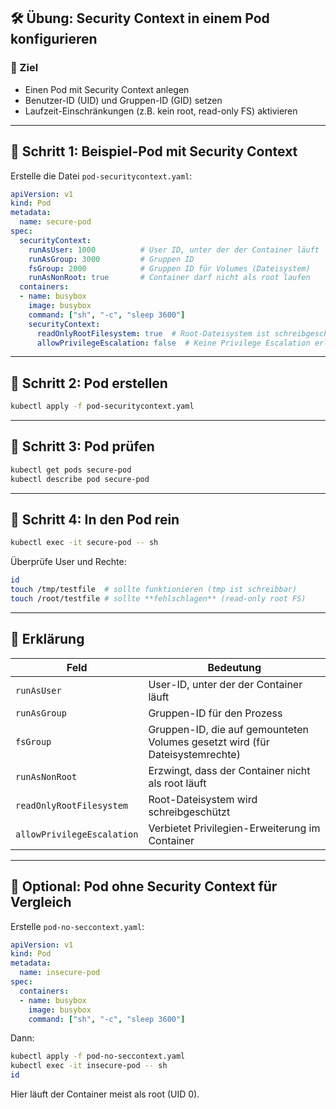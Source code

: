 
## 🛠️ Übung: Security Context in einem Pod konfigurieren

### 🎯 Ziel

* Einen Pod mit Security Context anlegen
* Benutzer-ID (UID) und Gruppen-ID (GID) setzen
* Laufzeit-Einschränkungen (z.B. kein root, read-only FS) aktivieren

---

## 📁 Schritt 1: Beispiel-Pod mit Security Context

Erstelle die Datei `pod-securitycontext.yaml`:

```yaml
apiVersion: v1
kind: Pod
metadata:
  name: secure-pod
spec:
  securityContext:
    runAsUser: 1000          # User ID, unter der der Container läuft
    runAsGroup: 3000         # Gruppen ID
    fsGroup: 2000            # Gruppen ID für Volumes (Dateisystem)
    runAsNonRoot: true       # Container darf nicht als root laufen
  containers:
  - name: busybox
    image: busybox
    command: ["sh", "-c", "sleep 3600"]
    securityContext:
      readOnlyRootFilesystem: true  # Root-Dateisystem ist schreibgeschützt
      allowPrivilegeEscalation: false  # Keine Privilege Escalation erlaubt
```

---

## 📁 Schritt 2: Pod erstellen

```bash
kubectl apply -f pod-securitycontext.yaml
```

---

## 📁 Schritt 3: Pod prüfen

```bash
kubectl get pods secure-pod
kubectl describe pod secure-pod
```

---

## 📁 Schritt 4: In den Pod rein

```bash
kubectl exec -it secure-pod -- sh
```

Überprüfe User und Rechte:

```sh
id
touch /tmp/testfile  # sollte funktionieren (tmp ist schreibbar)
touch /root/testfile # sollte **fehlschlagen** (read-only root FS)
```

---

## 🧠 Erklärung

| Feld                       | Bedeutung                                                                    |
| -------------------------- | ---------------------------------------------------------------------------- |
| `runAsUser`                | User-ID, unter der der Container läuft                                       |
| `runAsGroup`               | Gruppen-ID für den Prozess                                                   |
| `fsGroup`                  | Gruppen-ID, die auf gemounteten Volumes gesetzt wird (für Dateisystemrechte) |
| `runAsNonRoot`             | Erzwingt, dass der Container nicht als root läuft                            |
| `readOnlyRootFilesystem`   | Root-Dateisystem wird schreibgeschützt                                       |
| `allowPrivilegeEscalation` | Verbietet Privilegien-Erweiterung im Container                               |

---

## 📁 Optional: Pod ohne Security Context für Vergleich

Erstelle `pod-no-seccontext.yaml`:

```yaml
apiVersion: v1
kind: Pod
metadata:
  name: insecure-pod
spec:
  containers:
  - name: busybox
    image: busybox
    command: ["sh", "-c", "sleep 3600"]
```

Dann:

```bash
kubectl apply -f pod-no-seccontext.yaml
kubectl exec -it insecure-pod -- sh
id
```

Hier läuft der Container meist als root (UID 0).
